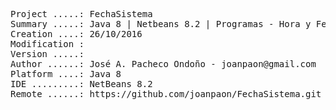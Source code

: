 <pre>

Project .....: FechaSistema
Summary .....: Java 8 | Netbeans 8.2 | Programas - Hora y Fecha #03
Creation ....: 26/10/2016
Modification : 
Version .....: 
Author ......: José A. Pacheco Ondoño - joanpaon@gmail.com
Platform ....: Java 8
IDE .........: NetBeans 8.2
Remote ......: https://github.com/joanpaon/FechaSistema.git

</pre>

